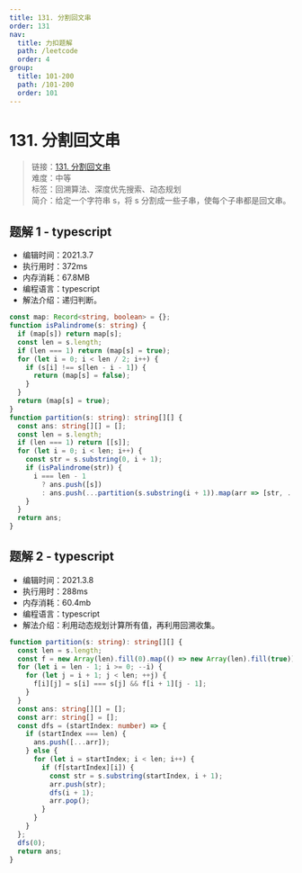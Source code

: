```yaml
---
title: 131. 分割回文串
order: 131
nav:
  title: 力扣题解
  path: /leetcode
  order: 4
group:
  title: 101-200
  path: /101-200
  order: 101
---
```


# 131. 分割回文串

> 链接：[131. 分割回文串](https://leetcode-cn.com/problems/palindrome-partitioning/)  
> 难度：中等  
> 标签：回溯算法、深度优先搜索、动态规划  
> 简介：给定一个字符串 s，将 s 分割成一些子串，使每个子串都是回文串。

## 题解 1 - typescript

- 编辑时间：2021.3.7
- 执行用时：372ms
- 内存消耗：67.8MB
- 编程语言：typescript
- 解法介绍：递归判断。

```typescript
const map: Record<string, boolean> = {};
function isPalindrome(s: string) {
  if (map[s]) return map[s];
  const len = s.length;
  if (len === 1) return (map[s] = true);
  for (let i = 0; i < len / 2; i++) {
    if (s[i] !== s[len - i - 1]) {
      return (map[s] = false);
    }
  }
  return (map[s] = true);
}
function partition(s: string): string[][] {
  const ans: string[][] = [];
  const len = s.length;
  if (len === 1) return [[s]];
  for (let i = 0; i < len; i++) {
    const str = s.substring(0, i + 1);
    if (isPalindrome(str)) {
      i === len - 1
        ? ans.push([s])
        : ans.push(...partition(s.substring(i + 1)).map(arr => [str, ...arr]));
    }
  }
  return ans;
}
```

## 题解 2 - typescript

- 编辑时间：2021.3.8
- 执行用时：288ms
- 内存消耗：60.4mb
- 编程语言：typescript
- 解法介绍：利用动态规划计算所有值，再利用回溯收集。

```typescript
function partition(s: string): string[][] {
  const len = s.length;
  const f = new Array(len).fill(0).map(() => new Array(len).fill(true));
  for (let i = len - 1; i >= 0; --i) {
    for (let j = i + 1; j < len; ++j) {
      f[i][j] = s[i] === s[j] && f[i + 1][j - 1];
    }
  }
  const ans: string[][] = [];
  const arr: string[] = [];
  const dfs = (startIndex: number) => {
    if (startIndex === len) {
      ans.push([...arr]);
    } else {
      for (let i = startIndex; i < len; i++) {
        if (f[startIndex][i]) {
          const str = s.substring(startIndex, i + 1);
          arr.push(str);
          dfs(i + 1);
          arr.pop();
        }
      }
    }
  };
  dfs(0);
  return ans;
}
```
